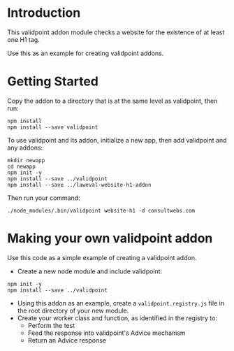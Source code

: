 # Introduction 
This validpoint addon module checks a website for the existence of at least one H1 tag.

Use this as an example for creating validpoint addons.

# Getting Started
Copy the addon to a directory that is at the same level as  validpoint, then run:

```
npm install
npm install --save validpoint
```

To use validpoint and its addon, initialize a new app, then add validpoint and any addons:

```
mkdir newapp
cd newapp
npm init -y
npm install --save ../validpoint
npm install --save ../laweval-website-h1-addon
```

Then run your command:

```
./node_modules/.bin/validpoint website-h1 -d consultwebs.com
```

# Making your own validpoint addon
Use this code as a simple example of creating a validpoint addon.

- Create a new node module and include validpoint:
```
npm init -y
npm install --save ../validpoint
```
- Using this addon as an example, create a `validpoint.registry.js` file in the root directory of your new module.
- Create your worker class and function, as identified in the registry to:
	- Perform the test
	- Feed the response into validpoint's Advice mechanism
	- Return an Advice response


